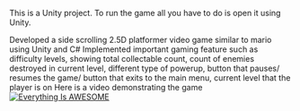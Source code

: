 This is a Unity project. To run the game all you have to do is open it using Unity.       

Developed a side scrolling 2.5D platformer video game similar to mario using Unity and C#
Implemented important gaming feature such as difficulty levels, showing total collectable count, count of enemies destroyed in current level, different type of powerup, button that pauses/ resumes the game/ button that exits to the main menu, current level that the player is on
Here is a video demonstrating the game        
[![Everything Is AWESOME](https://imgur.com/DrvWCX7.png)](https://www.youtube.com/watch?v=UpMcLfoG0gs "Everything Is AWESOME")

